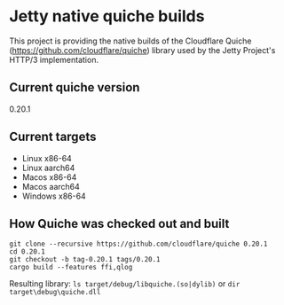 # Jetty native quiche builds
This project is providing the native builds of the Cloudflare Quiche (https://github.com/cloudflare/quiche) library used by the Jetty Project's HTTP/3 implementation.

## Current quiche version
0.20.1

## Current targets
 - Linux x86-64
 - Linux aarch64
 - Macos x86-64
 - Macos aarch64
 - Windows x86-64

## How Quiche was checked out and built
```
git clone --recursive https://github.com/cloudflare/quiche 0.20.1
cd 0.20.1
git checkout -b tag-0.20.1 tags/0.20.1
cargo build --features ffi,qlog
```

Resulting library: `ls target/debug/libquiche.(so|dylib)` or `dir target\debug\quiche.dll`
